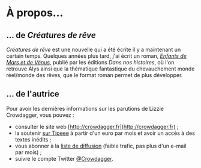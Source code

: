 À propos...
==============

... de *Créatures de rêve*
---------------------------------

*Créatures de rêve* est une nouvelle qui a été écrite il y a
maintenant un certain temps. Quelques années plus tard, j'ai
écrit un roman,
[*Enfants de Mars et de Vénus*](http://dansnoshistoires.org/spip.php?article24),
publié par les éditions *Dans nos histoires*, où l'on retrouve Alys ainsi que la thématique fantastique du
chevauchement monde réel/monde des rêves, que le format roman permet
de plus développer.


... de l'autrice
--------------------

Pour avoir les dernières informations sur les parutions de Lizzie
Crowdagger, vous pouvez :

* consulter le site web [http://crowdagger.fr](http://crowdagger.fr) ;
* la soutenir [sur Tipeee](https://www.tipeee.com/lizzie-crowdagger) à
  partir d'un euro par mois et avoir un accès à des textes inédits ;
* vous abonner à la
[liste de diffusion](http://lists.crowdagger.fr/wws/info/crowdagger)
(faible trafic, pas plus d'un e-mail par mois) ;
* suivre le compte Twitter
[@Crowdagger](https://twitter.com/Crowdagger).

